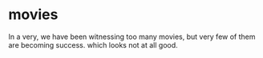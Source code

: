 # movies

In a very, we have been witnessing too many movies, but very few of them are becoming success.
which looks not at all good.
